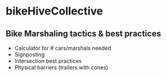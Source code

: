 # bikeHiveCollective
## Bike Marshaling tactics & best practices
* Calculator for # cars/marshals needed
* Signposting
* Intersection best practices
* Physical barriers (trailers with cones)
